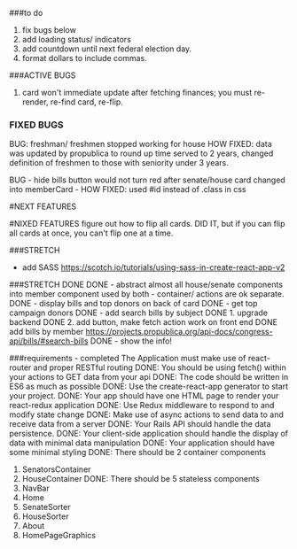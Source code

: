 ###to do

1. fix bugs below
2. add loading status/ indicators
3. add countdown until next federal election day.
4. format dollars to include commas.



###ACTIVE BUGS
1. card won't immediate update after fetching finances; you must re-render, re-find card, re-flip.


### FIXED BUGS
BUG: freshman/ freshmen stopped working for house
HOW FIXED: data was updated by propublica to round up time served to 2 years, changed definition of freshmen to those with seniority under 3 years.


BUG - hide bills button would not turn red after senate/house card changed into memberCard -
HOW FIXED: used #id instead of .class in css


#NEXT FEATURES


#NIXED FEATURES
figure out how to flip all cards.  DID IT, but if you can flip all cards at once, you can't flip one at a time.


###STRETCH
* add SASS https://scotch.io/tutorials/using-sass-in-create-react-app-v2


###STRETCH DONE
DONE - abstract almost all house/senate components into member component used by both - container/ actions are ok separate.
DONE - display bills and top donors on back of card
DONE - get top campaign donors
DONE - add search bills by subject
DONE 1. upgrade backend
DONE 2. add button, make fetch action work on front end
DONE add bills by member
https://projects.propublica.org/api-docs/congress-api/bills/#search-bills
DONE - show the info!


###requirements - completed
The Application must make use of react-router and proper RESTful routing
DONE: You should be using fetch() within your actions to GET data from your api
DONE: The code should be written in ES6 as much as possible
DONE: Use the create-react-app generator to start your project.
DONE: Your app should have one HTML page to render your react-redux application
DONE: Use Redux middleware to respond to and modify state change
DONE: Make use of async actions to send data to and receive data from a server
DONE: Your Rails API should handle the data persistence.
DONE: Your client-side application should handle the display of data with minimal data manipulation
DONE: Your application should have some minimal styling
DONE: There should be 2 container components
1. SenatorsContainer
2. HouseContainer
DONE: There should be 5 stateless components
1. NavBar
2. Home
3. SenateSorter
4. HouseSorter
5. About
6. HomePageGraphics
